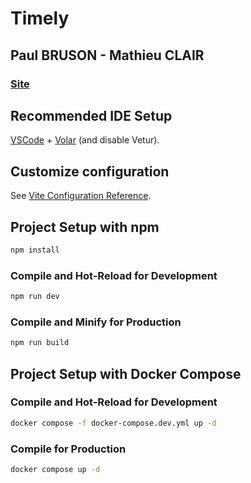 # Timely
## Paul BRUSON - Mathieu CLAIR
### [Site](timely.paul-bruson.fr)

## Recommended IDE Setup

[VSCode](https://code.visualstudio.com/) + [Volar](https://marketplace.visualstudio.com/items?itemName=Vue.volar) (and disable Vetur).

## Customize configuration

See [Vite Configuration Reference](https://vite.dev/config/).

## Project Setup with npm

```sh
npm install
```

### Compile and Hot-Reload for Development

```sh
npm run dev
```

### Compile and Minify for Production

```sh
npm run build
```

## Project Setup with Docker Compose

### Compile and Hot-Reload for Development

```sh
docker compose -f docker-compose.dev.yml up -d
```

### Compile for Production

```sh
docker compose up -d
```

